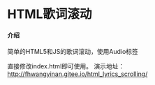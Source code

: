 # HTML歌词滚动

#### 介绍
简单的HTML5和JS的歌词滚动，使用Audio标签

直接修改index.html即可使用。
演示地址：http://fhwangyinan.gitee.io/html_lyrics_scrolling/